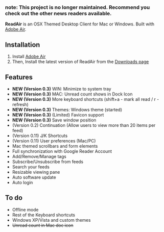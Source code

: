 ### note:  This project is no longer maintained. Recommend you check out the other news readers available. ###


**ReadAir** is an OSX Themed Desktop Client for Mac or Windows. Built with [Adobe Air](http://www.adobe.com/products/air/).

## Installation ##

  1. Install [Adobe Air](http://get.adobe.com/air/)
  1. Then, Install the latest version of ReadAir from the [Downloads page](http://code.google.com/p/readair/downloads/list)

## Features ##

  * **NEW (Version 0.3)** WIN: Minimize to system tray
  * **NEW (Version 0.3)** MAC: Unread count shows in Dock Icon
  * **NEW (Version 0.3)** More keyboard shortcuts (shift+a - mark all read / r - refresh)
  * **NEW (Version 0.3)** Themes: Windows theme (started)
  * **NEW (Version 0.3)** (Limited) Favicon support
  * **NEW (Version 0.3)** Save window position
  * (Version 0.2) Continuation (Allow users to view more than 20 items per feed)
  * (Version 0.11) J/K Shortcuts
  * (Version 0.11) User preferences (Mac/PC)
  * Mac themed scrollbars and form elements
  * Full synchronization with Google Reader Account
  * Add/Remove/Manage tags
  * Subscribe/Unsubscribe from feeds
  * Search your feeds
  * Resizable viewing pane
  * Auto software update
  * Auto login

## To do ##

  * Offline mode
  * Rest of the Keyboard shortcuts
  * Windows XP/Vista and custom themes
  * ~~Unread count in Mac doc icon~~